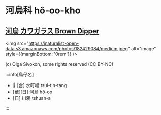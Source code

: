 # 河烏科 hô-oo-kho

## [河烏 カワガラス Brown Dipper](https://ebird.org/species/brodip1)

<img src="https://inaturalist-open-data.s3.amazonaws.com/photos/182429084/medium.jpeg" alt="image" style={{marginBottom: '0rem'}} />

<p className="image-caption">
(c) Olga Sivokon, some rights reserved (CC BY-NC)
</p>

:::info[鳥仔名]

- 🎯 [台] 水叮噹 tsuí-tin-tang
- [華][日] 河烏 hô-oo
- [日] 川鴉 tshuan-a

:::
